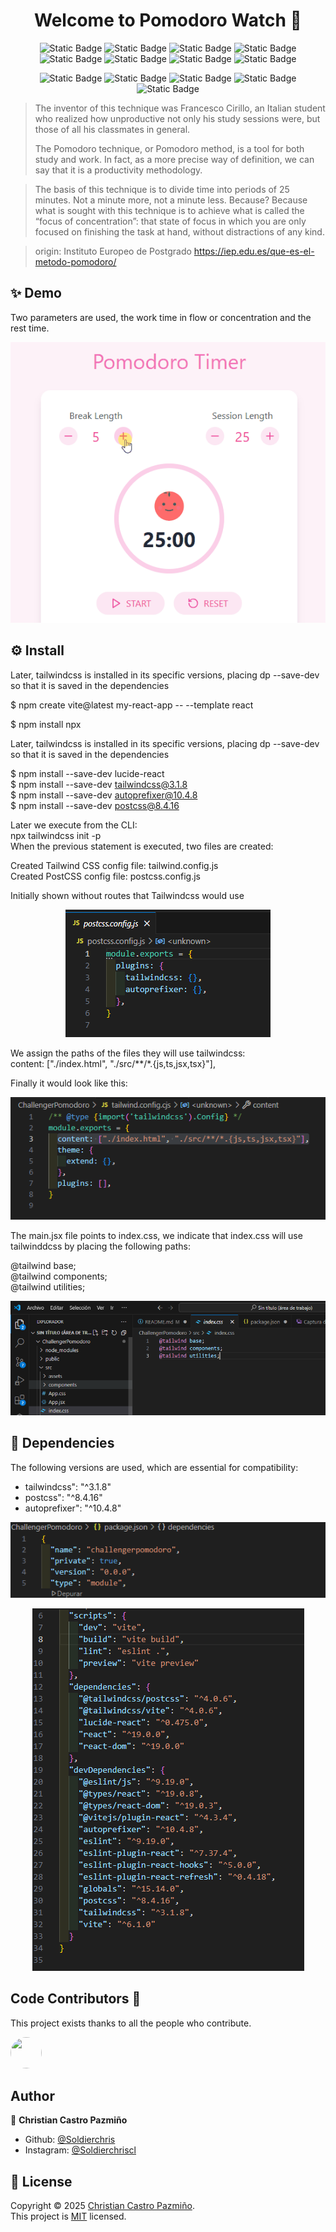 <h1 align="center">Welcome to Pomodoro Watch 👋</h1>
<div align="center">

![Static Badge](https://img.shields.io/badge/10.9.0-f?label=npm)
![Static Badge](https://img.shields.io/badge/MIT-grey?label=licence&labelColor=yellow)
![Static Badge](https://img.shields.io/badge/GitHub-181717?style=flat&logo=github&logoColor=white)
![Static Badge](https://img.shields.io/badge/CSS3-1572B6?style=flat&logo=css3&logoColor=white)
![Static Badge](https://img.shields.io/badge/JavaScript-F7DF1E?style=flat&logo=javascript&logoColor=black)
![Static Badge](https://img.shields.io/badge/Node.js-339933?style=flat&logo=node.js&logoColor=white)
![Static Badge](https://img.shields.io/badge/HTML5-E34F26?style=flat&logo=html5&logoColor=white)
![Static Badge](https://img.shields.io/badge/React-61DAFB?style=flat&logo=react&logoColor=black)



![Static Badge](https://img.shields.io/badge/Markdown-ffffff?style=flat&logo=markdown&logoColor=black)
![Static Badge](https://img.shields.io/badge/Telegram-26A5E4?style=flat&logo=telegram&logoColor=white)
![Static Badge](https://img.shields.io/badge/Twitter-000000?style=flat&logo=x&logoColor=white)
![Static Badge](https://img.shields.io/badge/Instagram-E4405F?style=flat&logo=instagram&logoColor=white)
![Static Badge](https://img.shields.io/badge/LinkedIn-0A66C2?style=flat&logo=linkedin&logoColor=white)

</div>


> The inventor of this technique was Francesco Cirillo, an Italian student who realized how unproductive not only his study sessions were, but those of all his classmates in general.
>
> The Pomodoro technique, or Pomodoro method, is a tool for both study and work. In fact, as a more precise way of definition, we can say that it is a productivity methodology.

>The basis of this technique is to divide time into periods of 25 minutes. Not a minute more, not a minute less. Because? Because what is sought with this technique is to achieve what is called the “focus of concentration”: that state of focus in which you are only focused on finishing the task at hand, without distractions of any kind.


> origin: Instituto Europeo de Postgrado
> https://iep.edu.es/que-es-el-metodo-pomodoro/
> 



## ✨ Demo

Two parameters are used, the work time in flow or concentration and the rest time.

<div align="center">

![alt text](src/assets/pomodoro.gif)

</div>

## ⚙️ Install
Later, tailwindcss is installed in its specific versions, placing dp --save-dev so that it is saved in the dependencies  

$ npm create vite@latest my-react-app -- --template react  

$ npm install npx  


Later, tailwindcss is installed in its specific versions, placing dp --save-dev so that it is saved in the dependencies  



$ npm install --save-dev lucide-react  
$ npm install --save-dev tailwindcss@3.1.8  
$ npm install --save-dev autoprefixer@10.4.8  
$ npm install --save-dev postcss@8.4.16  


Later we execute from the CLI:  
npx tailwindcss init -p    
When the previous statement is executed, two files are created:  

Created Tailwind CSS config file: tailwind.config.js  
Created PostCSS config file: postcss.config.js  

Initially shown without routes that Tailwindcss would use  
<div align="center"> 

![alt text](src/assets/image-2.png)
</div>

We assign the paths of the files they will use tailwindcss:  
content: ["./index.html", "./src/**/*.{js,ts,jsx,tsx}"],  

Finally it would look like this:  

<div align="center">

![alt text](src/assets/image-3.png)
</div>

The main.jsx file points to index.css, we indicate that index.css will use tailwinddcss by placing the following paths:   

@tailwind base;  
@tailwind components;  
@tailwind utilities;  

<div align="center">

![alt text](src/assets/image-4.png)
</div>
  

## 🚀 Dependencies

The following versions are used, which are essential for compatibility:  

- tailwindcss": "^3.1.8"  
- postcss": "^8.4.16"  
- autoprefixer": "^10.4.8"  

<div align="center">

![alt text](src/assets/image-1.png)

![alt text](src/assets/image.png)

</div>


## Code Contributors  👑

This project exists thanks to all the people who contribute. 


<div align="left">
  <a href="https://github.com/Dereemii">
    <img src="https://avatars.githubusercontent.com/u/62083149?v=4" width="50" height="50" style="border-radius: 50%"/>

  
  </a>
</div>



## Author

👤 **Christian Castro Pazmiño**

- Github: [@Soldierchris](https://github.com/Soldierchris)
- Instagram: [@Soldierchriscl](https://www.instagram.com/soldierchriscl)


## 📝 License

Copyright © 2025 [Christian Castro Pazmiño](https://github.com/kefranabg).<br />
This project is [MIT](https://github.com/kefranabg/readme-md-generator/blob/master/LICENSE) licensed.


